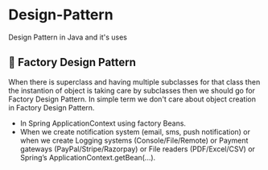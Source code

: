 # Design-Pattern
Design Pattern in Java and it's uses
## :love_letter: Factory Design Pattern
When there is superclass and having multiple subclasses for that class then the instantion of object is taking care by subclasses then we should go for Factory Design Pattern.
In simple term we don't care about object creation in Factory Design Pattern.

- In Spring ApplicationContext using factory Beans.
- When we create notification system (email, sms, push notification) or when we create Logging systems (Console/File/Remote) or Payment gateways (PayPal/Stripe/Razorpay) or File readers (PDF/Excel/CSV) or Spring’s ApplicationContext.getBean(...).


